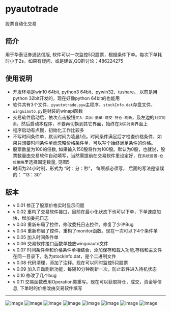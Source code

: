 # pyautotrade
股票自动化交易

## 简介
用于华泰证券通达信版, 软件可以一次监控5只股票，根据条件下单。每次下单耗时小于2s。如果有疑问，或是建议,QQ群讨论：486224275

## 使用说明
* 开发环境是win10 64bit, python3 64bit、pywin32、tushare。 以前是用python 32bit开发的，现在好像python 64bit的也能用
* 软件共有3个文件，`pyautotrade.pyw`主程序，`stockInfo.dat`存盘文件，`winguiauto.py`是封装的winapi函数
* 交易软件启动后，依次点击按钮`买入-卖出-撤单-成交-持仓-刷新`，及左边的`对买对卖`，然后启动本程序，不要再切换到其它界面，始终在`对买对卖`界面上
* 程序启动有点慢，初始化工作比较多
* 不写时间条件单，默认时间为凌晨1点。时间条件满足后才检查价格条件，如果只想要时间条件单而忽略价格条件单，可以写个始终满足条件的价格。
* 股票数量为100的倍数, 如果输入150股将作为100股。默认为0股，也就说，股票数量由交易软件自动填写，当然需提前在交易软件里设定好，在`系统设置-仓位策略`里选择固定数量, 见图5
* 时间为24小时制，形式为 “时：分：秒”， 每项都必须写， 后面的写法是错误的： “13：30” 

## 版本
* v 0.01 修正了股票价格实时显示问题
* v 0.02 重构了交易软件接口，目前在最小化状态下也可以下单，下单速度加快，增加委托日志
* v 0.03 重新布局了控件，修改委托日志控件。修复了少许Bug
* v 0.04 重新布局了控件，重构了monitor函数。现在一次可以下4个条件单
* v 0.05 加入时间条件单
* v 0.06 交易软件接口函数单独放winguiauto文件
* v 0.07 时间条件单和价格条件单相结合，添加保存和载入功能,存档和主文件在同一目录下，名为stockInfo.dat，是个二进制文件
* v 0.08 代码清理，添加了注释。现在可以同时监控5只股票
* v 0.09 加入自动刷新功能，每隔10分钟刷新一次，防止软件进入待机状态
* v 0.10 修改了几个bug
* v 0.11 交易函数改用Operation类重写。现在可以获取持仓，成交，资金等信息, 下单时的价格改由交易软件填写


-----------------------------------
![image](https://github.com/drongh/pyautotrade_tdx/raw/master/Logo/setting1.png)
![image](https://github.com/drongh/pyautotrade_tdx/raw/master/Logo/setting2.png)
![image](https://github.com/drongh/pyautotrade_tdx/raw/master/Logo/setting3.png)
![image](https://github.com/drongh/pyautotrade_tdx/raw/master/Logo/setting4.png)
![image](https://github.com/drongh/pyautotrade_tdx/raw/master/Logo/setting5.png)
![image](https://github.com/drongh/pyautotrade_tdx/raw/master/Logo/setting6.png)
![image](https://github.com/drongh/pyautotrade_tdx/raw/master/Logo/setting7.png)
![image](https://github.com/drongh/pyautotrade_tdx/raw/master/Logo/trading.png)